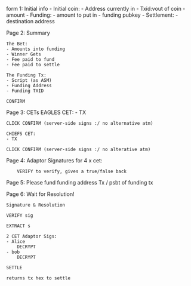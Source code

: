 
form 1: Initial info 
    - Initial coin:
        - Address currently in
        - Txid:vout of coin
        - amount 
    - Funding:
        - amount to put in
        - funding pubkey
    - Settlement:
        - destination address

Page 2: Summary

    The Bet:
    - Amounts into funding
    - Winner Gets
    - Fee paid to fund
    - Fee paid to settle

    The Funding Tx:
    - Script (as ASM)
    - Funding Address
    - Funding TXID

    CONFIRM

Page 3: CETs
    EAGLES CET:
    - TX

    CLICK CONFIRM (server-side signs :/ no alternative atm)

    CHIEFS CET: 
    - TX

    CLICK CONFIRM (server-side signs :/ no alterative atm)

Page 4: Adaptor Signatures
    for 4 x cet:
        <Adataptor Sig>

        VERIFY to verify, gives a true/false back

Page 5: 
    Please fund funding address
        Tx / psbt of funding tx

Page 6:
    Wait for Resolution!

    Signature & Resolution

    VERIFY sig

    EXTRACT s

    2 CET Adaptor Sigs:
    - Alice
        DECRYPT
    - bob
        DECRYPT

    SETTLE

    returns tx hex to settle

    